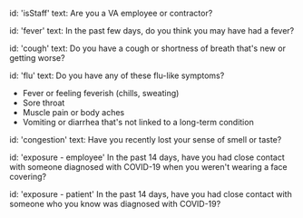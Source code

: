 id: 'isStaff'
text:
Are you a VA employee or contractor?

id: 'fever'
text:
In the past few days, do you think you may have had a fever?

id: 'cough'
text:
Do you have a cough or shortness of breath that's new or getting worse?

id: 'flu'
text: 
Do you have any of these flu-like symptoms?
- Fever or feeling feverish (chills, sweating)
- Sore throat
- Muscle pain or body aches
- Vomiting or diarrhea that's not linked to a long-term condition

id: 'congestion'
text:
Have you recently lost your sense of smell or taste?

id: 'exposure - employee'
In the past 14 days, have you had close contact with someone diagnosed with COVID-19 when you weren't wearing a face covering?

id: 'exposure - patient'
In the past 14 days, have you had close contact with someone who you know was diagnosed with COVID-19?
